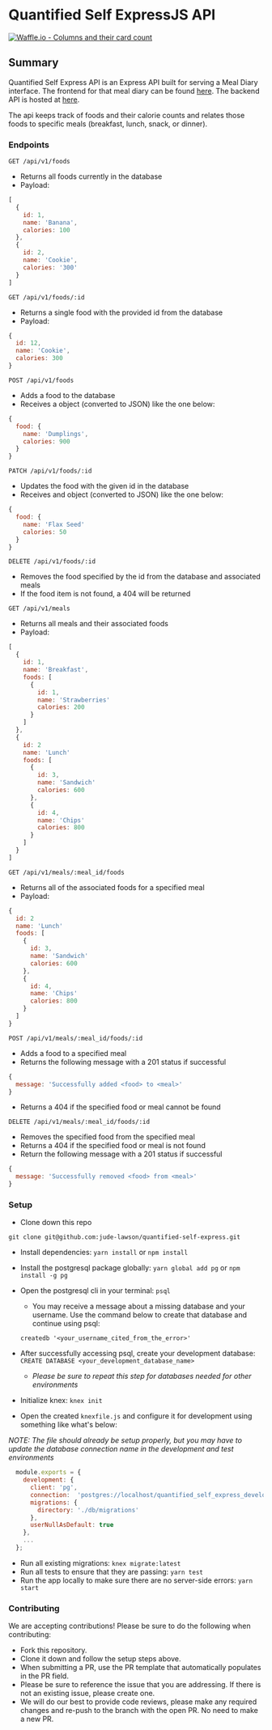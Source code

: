 # Quantified Self ExpressJS API

[![Waffle.io - Columns and their card count](https://badge.waffle.io/jude-lawson/quantified-self-express.svg?columns=all)](https://waffle.io/jude-lawson/quantified-self-express)


## Summary

Quantified Self Express API is an Express API built for serving a Meal Diary interface. The frontend for that meal diary can be found [here](https://jude-lawson.github.io/quantified-self-fe-express/). The backend API is hosted at [here](https://thawing-coast-44702.herokuapp.com/). 

The api keeps track of foods and their calorie counts and relates those foods to specific meals (breakfast, lunch, snack, or dinner).

### Endpoints

`GET /api/v1/foods`
- Returns all foods currently in the database
- Payload:
```javascript
[
  {
    id: 1,
    name: 'Banana',
    calories: 100
  },
  {
    id: 2,
    name: 'Cookie',
    calories: '300'
  }
]
```

`GET /api/v1/foods/:id`
- Returns a single food with the provided id from the database
- Payload:
```javascript
{
  id: 12,
  name: 'Cookie',
  calories: 300
}
```

`POST /api/v1/foods`
- Adds a food to the database
- Receives a object (converted to JSON) like the one below:
```javascript
{
  food: {
    name: 'Dumplings',
    calories: 900
  }
}
```

`PATCH /api/v1/foods/:id`
- Updates the food with the given id in the database
- Receives and object (converted to JSON) like the one below:
```javascript
{
  food: {
    name: 'Flax Seed'
    calories: 50
  }
}
```

`DELETE /api/v1/foods/:id`
- Removes the food specified by the id from the database and associated meals
- If the food item is not found, a 404 will be returned

`GET /api/v1/meals`
- Returns all meals and their associated foods
- Payload:
```javascript
[
  {
    id: 1,
    name: 'Breakfast',
    foods: [
      {
        id: 1,
        name: 'Strawberries'
        calories: 200
      }
    ]
  },
  {
    id: 2
    name: 'Lunch'
    foods: [
      {
        id: 3,
        name: 'Sandwich'
        calories: 600
      },
      {
        id: 4,
        name: 'Chips'
        calories: 800
      }
    ]
  }
]
```

`GET /api/v1/meals/:meal_id/foods`
- Returns all of the associated foods for a specified meal
- Payload:
```javascript
{
  id: 2
  name: 'Lunch'
  foods: [
    {
      id: 3,
      name: 'Sandwich'
      calories: 600
    },
    {
      id: 4,
      name: 'Chips'
      calories: 800
    }
  ]
}
```

`POST /api/v1/meals/:meal_id/foods/:id`
- Adds a food to a specified meal
- Returns the following message with a 201 status if successful
```javascript
{
  message: 'Successfully added <food> to <meal>'
}
```
- Returns a 404 if the specified food or meal cannot be found


`DELETE /api/v1/meals/:meal_id/foods/:id`
- Removes the specified food from the specified meal
- Returns a 404 if the specified food or meal is not found
- Return the following message with a 201 status if successful
```javascript
{
  message: 'Successfully removed <food> from <meal>'
}
```

### Setup
- Clone down this repo

```
git clone git@github.com:jude-lawson/quantified-self-express.git
```

- Install dependencies: `yarn install` or `npm install`
- Install the postgresql package globally: `yarn global add pg` or `npm install -g pg`
- Open the postgresql cli in your terminal: `psql`
  - You may receive a message about a missing database and your username. Use the command below to create that database and continue using psql:
  
  ```shell
  createdb '<your_username_cited_from_the_error>'
  ```

- After successfully accessing psql, create your development database: `CREATE DATABASE <your_development_database_name>`
  - _Please be sure to repeat this step for databases needed for other environments_

- Initialize knex: `knex init`
- Open the created `knexfile.js` and configure it for development using something like what's below:

_NOTE: The file should already be setup properly, but you may have to update the database connection name in the development and test environments_

```javascript
  module.exports = {
    development: {
      client: 'pg',
      connection:  'postgres://localhost/quantified_self_express_development',
      migrations: {
        directory: './db/migrations'
      },
      userNullAsDefault: true
    },
    ...
  };
```

- Run all existing migrations: `knex migrate:latest`
- Run all tests to ensure that they are passing: `yarn test`
- Run the app locally to make sure there are no server-side errors: `yarn start`

### Contributing

We are accepting contributions!
Please be sure to do the following when contributing:

- Fork this repository.
- Clone it down and follow the setup steps above.
- When submitting a PR, use the PR template that automatically populates in the PR field.
- Please be sure to reference the issue that you are addressing. If there is not an existing issue, please create one.
- We will do our best to provide code reviews, please make any required changes and re-push to the branch with the open PR. No need to make a new PR.
